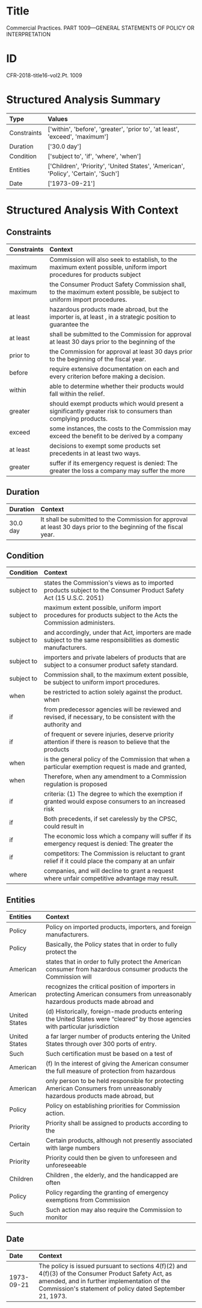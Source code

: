 # Title

 Commercial Practices. PART 1009—GENERAL STATEMENTS OF POLICY OR INTERPRETATION


# ID

 CFR-2018-title16-vol2.Pt. 1009


# Structured Analysis Summary

| Type        | Values                                                                             |
|:------------|:-----------------------------------------------------------------------------------|
| Constraints | ['within', 'before', 'greater', 'prior to', 'at least', 'exceed', 'maximum']       |
| Duration    | ['30.0 day']                                                                       |
| Condition   | ['subject to', 'if', 'where', 'when']                                              |
| Entities    | ['Children', 'Priority', 'United States', 'American', 'Policy', 'Certain', 'Such'] |
| Date        | ['1973-09-21']                                                                     |


# Structured Analysis With Context

 


## Constraints

| Constraints   | Context                                                                                                                 |
|:--------------|:------------------------------------------------------------------------------------------------------------------------|
| maximum       | Commission will also seek to establish, to the maximum extent possible, uniform import procedures for products subject  |
| maximum       | the Consumer Product Safety Commission shall, to the maximum  extent possible, be subject to uniform import procedures. |
| at least      | hazardous products made abroad, but the importer is, at least , in a strategic position to guarantee the                |
| at least      | shall be submitted to the Commission for approval at least 30 days prior to the beginning of the                        |
| prior to      | the Commission for approval at least 30 days prior to  the beginning of the fiscal year.                                |
| before        | require extensive documentation on each and every criterion before  making a decision.                                  |
| within        | able to determine whether their products would fall within  the relief.                                                 |
| greater       | should exempt products which would present a significantly greater  risk to consumers than complying products.          |
| exceed        | some instances, the costs to the Commission may exceed the benefit to be derived by a company                           |
| at least      | decisions to exempt some products set precedents in at least  two ways.                                                 |
| greater       | suffer if its emergency request is denied: The greater the loss a company may suffer the more                           |


## Duration

| Duration   | Context                                                                                                          |
|:-----------|:-----------------------------------------------------------------------------------------------------------------|
| 30.0 day   | It shall be submitted to the Commission for approval at least 30 days prior to the beginning of the fiscal year. |


## Condition

| Condition   | Context                                                                                                              |
|:------------|:---------------------------------------------------------------------------------------------------------------------|
| subject to  | states the Commission's views as to imported products subject to the Consumer Product Safety Act (15 U.S.C. 2051)    |
| subject to  | maximum extent possible, uniform import procedures for products subject to  the Acts the Commission administers.     |
| subject to  | and accordingly, under that Act, importers are made subject to  the same responsibilities as domestic manufacturers. |
| subject to  | importers and private labelers of products that are subject to  a consumer product safety standard.                  |
| subject to  | Commission shall, to the maximum extent possible, be subject to  uniform import procedures.                          |
| when        | be restricted to action solely against the product. when                                                             |
| if          | from predecessor agencies will be reviewed and revised, if necessary, to be consistent with the authority and        |
| if          | of frequent or severe injuries, deserve priority attention if there is reason to believe that the products           |
| when        | is the general policy of the Commission that when a particular exemption request is made and granted,                |
| when        | Therefore,  when any amendment to a Commission regulation is proposed                                                |
| if          | criteria: (1) The degree to which the exemption if granted would expose consumers to an increased risk               |
| if          | Both precedents,  if set carelessly by the CPSC, could result in                                                     |
| if          | The economic loss which a company will suffer if its emergency request is denied: The greater the                    |
| if          | competitors: The Commission is reluctant to grant relief if it could place the company at an unfair                  |
| where       | companies, and will decline to grant a request where  unfair competitive advantage may result.                       |


## Entities

| Entities      | Context                                                                                                                                       |
|:--------------|:----------------------------------------------------------------------------------------------------------------------------------------------|
| Policy        | Policy  on imported products, importers, and foreign manufacturers.                                                                           |
| Policy        | Basically, the  Policy states that in order to fully protect the                                                                              |
| American      | states that in order to fully protect the American consumer from hazardous consumer products the Commission will                              |
| American      | recognizes the critical position of importers in protecting American consumers from unreasonably hazardous products made abroad and           |
| United States | (d) Historically, foreign-made products entering the  United States were &#8220;cleared&#8221; by those agencies with particular jurisdiction |
| United States | a far larger number of products entering the United States  through over 300 ports of entry.                                                  |
| Such          | Such certification must be based on a test of                                                                                                 |
| American      | (f) In the interest of giving the  American consumer the full measure of protection from hazardous                                            |
| American      | only person to be held responsible for protecting American Consumers from unreasonably hazardous products made abroad, but                    |
| Policy        | Policy  on establishing priorities for Commission action.                                                                                     |
| Priority      | Priority shall be assigned to products according to the                                                                                       |
| Certain       | Certain products, although not presently associated with large numbers                                                                        |
| Priority      | Priority could then be given to unforeseen and unforeseeable                                                                                  |
| Children      | Children , the elderly, and the handicapped are often                                                                                         |
| Policy        | Policy regarding the granting of emergency exemptions from Commission                                                                         |
| Such          | Such action may also require the Commission to monitor                                                                                        |


## Date

| Date       | Context                                                                                                                                                                                                       |
|:-----------|:--------------------------------------------------------------------------------------------------------------------------------------------------------------------------------------------------------------|
| 1973-09-21 | The policy is issued pursuant to sections 4(f)(2) and 4(f)(3) of the Consumer Product Safety Act, as amended, and in further implementation of the Commission's statement of policy dated September 21, 1973. |


